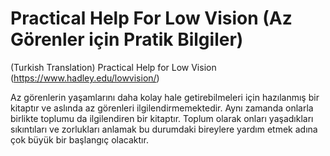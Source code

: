 # Practical Help For Low Vision (Az Görenler için Pratik Bilgiler)

(Turkish Translation) Practical Help for Low Vision (https://www.hadley.edu/lowvision/)

Az görenlerin yaşamlarını daha kolay hale getirebilmeleri için hazılanmış bir kitaptır ve 
aslında az görenleri ilgilendirmemektedir. Aynı zamanda onlarla birlikte toplumu da 
ilgilendiren bir kitaptır. Toplum olarak onları yaşadıkları sıkıntıları ve zorlukları 
anlamak bu durumdaki bireylere yardım etmek adına çok büyük bir başlangıç olacaktır.
